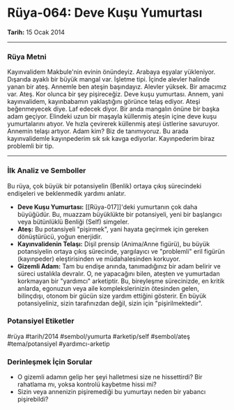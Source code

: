 # Rüya-064: Deve Kuşu Yumurtası
**Tarih:** 15 Ocak 2014

---
### Rüya Metni

Kayınvalidem Makbule'nin evinin önündeyiz. Arabaya eşyalar yükleniyor. Dışarıda ayaklı bir büyük mangal var. İşletme tipi. İçinde alevler halinde yanan bir ateş. Annemle ben ateşin başındayız. Alevler yüksek. Bir amacımız var. Ateş. Kor olunca bir şey pişireceğiz. Deve kuşu yumurtası. Annem, yani kayınvalidem, kayınbabamın yaklaştığını görünce telaş ediyor. Ateşi beğenmeyecek diye. Laf edecek diyor. Bir anda mangalın önüne bir başka adam geçiyor. Elindeki uzun bir maşayla küllenmiş ateşin içine deve kuşu yumurtalarını atıyor. Ve hızla çevirerek küllenmiş ateşi üstlerine savuruyor. Annemin telaşı artıyor. Adam kim? Biz de tanımıyoruz. Bu arada kayınvalidemle kayınpederim sık sık kavga ediyorlar. Kayınpederim biraz problemli bir tip.

---
### İlk Analiz ve Semboller

Bu rüya, çok büyük bir potansiyelin (Benlik) ortaya çıkış sürecindeki endişeleri ve beklenmedik yardımı anlatır.

* **Deve Kuşu Yumurtası:** [[Rüya-017]]'deki yumurtanın çok daha büyüğüdür. Bu, muazzam büyüklükte bir potansiyeli, yeni bir başlangıcı veya bütünlüklü Benliği (Self) simgeler.
* **Ateş:** Bu potansiyeli "pişirmek", yani hayata geçirmek için gereken dönüştürücü, yoğun enerjidir.
* **Kayınvalidenin Telaşı:** Dişil prensip (Anima/Anne figürü), bu büyük potansiyelin ortaya çıkış sürecinde, yargılayıcı ve "problemli" eril figürün (kayınpeder) eleştirisinden ve müdahalesinden korkuyor.
* **Gizemli Adam:** Tam bu endişe anında, tanımadığınız bir adam belirir ve süreci ustalıkla devralır. O, ne yapacağını bilen, ateşten ve yumurtadan korkmayan bir "yardımcı" arketiptir. Bu, bireyleşme sürecinizde, en kritik anlarda, egonuzun veya aile komplekslerinizin ötesinden gelen, bilinçdışı, otonom bir gücün size yardım ettiğini gösterir. En büyük potansiyeliniz, sizin tarafınızdan değil, sizin için "pişirilmektedir".

### Potansiyel Etiketler
#rüya #tarih/2014 #sembol/yumurta #arketip/self #sembol/ateş #tema/potansiyel #yardımcı-arketip

### Derinleşmek İçin Sorular
* O gizemli adamın gelip her şeyi halletmesi size ne hissettirdi? Bir rahatlama mı, yoksa kontrolü kaybetme hissi mi?
* Sizin veya annenizin pişiremediği bu yumurtayı neden bir yabancı pişirebildi?